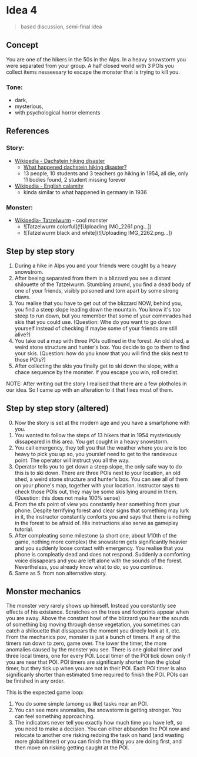 # Idea 4
> based discussion, semi-final idea 

## Concept
You are one of the hikers in the 50s in the Alps. In a heavy snowstorm you were separated from your group. A half closed world with 3 POIs you collect items nesseesary to escape the monster that is trying to kill you.
### Tone:
- dark, 
- mysterious, 
- with psychological horror elements

## References
### Story:
- [Wikipedia - Dachstein hiking disaster](https://en.wikipedia.org/wiki/Dachstein_hiking_disaster)
  - [What happened dachstein hiking disaster?](https://www.grunge.com/1577149/what-happened-dachstein-hiking-disaster/)
  - 13 people, 10 students and 3 teachers go hiking in 1954, all die, only 11 bodies found, 2 student missing forever
- [Wikipedia - English calamity](https://en.m.wikipedia.org/wiki/English_calamity)
  - kinda similar to what happened in germany in 1936
### Monster:
- [Wikipedia- Tatzelwurm](https://pl.wikipedia.org/wiki/Tatzelwurm) - cool monster
  - ![Tatzelwurm colorful](![Uploading IMG_2261.png…])
  - ![Tatzelwurm black and white](![Uploading IMG_2262.png…])

## Step by step story
1. During a hike in Alps you and your friends were cought by a heavy snowstrom.
2. After beeing separated from them in a blizzard you see a distant shilouette of the Tatzelwurm. Stumbling around, you find a dead body of one of your friends, visibly poisoned and torn apart by some strong claws.
3. You realise that you have to get out of the blizzard NOW, behind you, you find a steep slope leading down the mountain. You know it's too steep to run down, but you remember that some of your commrades had skis that you could use. (Question: Whe do you want to go down yourself instead of checking if maybe some of your friends are still alive?)
4. You take out a map with three POIs outlined in the forest. An old shed, a weird stone structure and hunter's box. You decide to go to them to find your skis. (Question: how do you know that you will find the skis next to those POIs?)
5. After collecting the skis you finally get to ski down the slope, with a chace sequence by the monster. If you escape you win, roll credist.

NOTE: After writing out the story I realised that there are a few plotholes in our idea. So I came up with an alteration to it that fixes most of them.

## Step by step story (altered)
0. Now the story is set at the modern age and you have a smartphone with you.
1. You wanted to follow the steps of 13 hikers that in 1954 mysteriously dissapeared in this area. You get cought in a heavy snowstorm.
2. You call emergency, they tell you that the weather where you are is too heavy to pick you up so, you yourslef need to get to the randevoux point. The operator will instruct you all the way.
3. Operator tells you to get down a steep slope, the only safe way to do this is to ski down. There are three POIs next to your location, an old shed, a weird stone structure and hunter's box. You can see all of them on your phone's map, together with your location. Instructor says to check those POIs out, they may be some skis lying around in them. (Question: this does not make 100% sense)
4. From the sfx point of view you constantly hear something from your phone. Despite terrifying forest and clear signs that something may lurk in it, the instructor constantly conforts you and says that there is nothing in the forest to be afraid of. His instructions also serve as gameplay tutorial.
5. After compleating some milestone (a short one, about 1/10th of the game, nothing more complex) the snowstorm gets significantly heavier and you suddenly loose contact with emergency. You realise that you phone is compleatly dead and does not respond. Suddenly a comforting voice dissapears and you are left alone with the sounds of the forest. Nevertheless, you already know what to do, so you continue.
6. Same as 5. from non alternative story.

## Monster mechanics
The monster very rarely shows up himself. Instead you constantly see effects of his existance. Scratches on the trees and footprints appear when you are away. Above the constant howl of the blizzard you hear the sounds of something big moving through dense vegetation, you sometimes can catch a shilouette that dissapears the moment you direcly look at it, etc. From the mechanics pov, monster is just a bunch of timers. If any of the timers run down to zero, game over. The lower the timer, the more anomalies caused by the monster you see.
There is one global timer and three local timers, one for every POI. Local timer of the POI tick down only if you are near that POI. POI timers are significanly shorter than the global timer, but they tick up when you are not in their POI. Each POI timer is also significanly shorter than estimated time required to finish the POI. POIs can be finished in any order.

This is the expected game loop:
1. You do some simple (among us like) tasks near an POI.
2. You can see more anomalies, the snowstorm is getting stronger. You can feel something approaching.
3. The indicators never tell you exactly how much time you have left, so you need to make a decision. You can either abbandon the POI now and relocate to another one risking redoing the task on hand (and wasting more global timer) or you can finish the thing you are doing first, and then move on risking getting caught at the POI.

